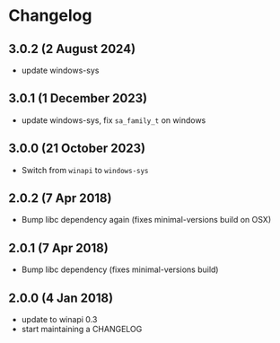 # Changelog

## 3.0.2 (2 August 2024)

- update windows-sys

## 3.0.1 (1 December 2023)

- update windows-sys, fix `sa_family_t` on windows

## 3.0.0 (21 October 2023)

- Switch from `winapi` to `windows-sys`

## 2.0.2 (7 Apr 2018)

- Bump libc dependency again (fixes minimal-versions build on OSX)

## 2.0.1 (7 Apr 2018)

- Bump libc dependency (fixes minimal-versions build)

## 2.0.0 (4 Jan 2018)

- update to winapi 0.3
- start maintaining a CHANGELOG
